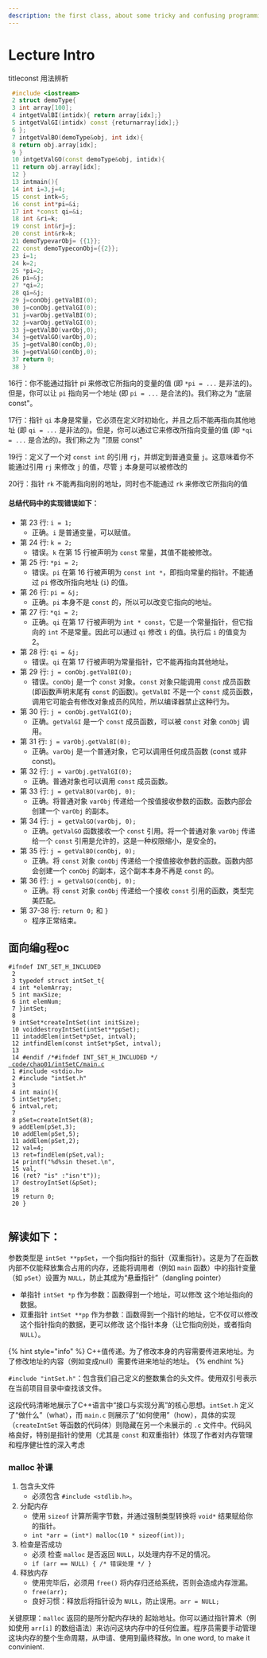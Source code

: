 ```yaml
---
description: the first class, about some tricky and confusing programming skills for C++
---
```


# Lecture Intro

titleconst 用法辨析

```cpp
 #include <iostream>
 2 struct demoType{
 3 int array[100];
 4 intgetValBI(intidx){ return array[idx];}
 5 intgetValGI(intidx) const {returnarray[idx];}
 6 };
 7 intgetValBO(demoType&obj, int idx){
 8 return obj.array[idx];
 9 }
 10 intgetValGO(const demoType&obj, intidx){
 11 return obj.array[idx];
 12 }
 13 intmain(){
 14 int i=3,j=4;
 15 const intk=5;
 16 const int*pi=&i;
 17 int *const qi=&i;
 18 int &ri=k;
 19 const int&rj=j;
 20 const int&rk=k;
 21 demoTypevarObj= {{1}};
 22 const demoTypeconObj={{2}};
 23 i=1;
 24 k=2;
 25 *pi=2;
 26 pi=&j;
 27 *qi=2;
 28 qi=&j;
 29 j=conObj.getValBI(0);
 30 j=conObj.getValGI(0);
 31 j=varObj.getValBI(0);
 32 j=varObj.getValGI(0);
 33 j=getValBO(varObj,0);
 34 j=getValGO(varObj,0);
 35 j=getValBO(conObj,0);
 36 j=getValGO(conObj,0);
 37 return 0;
 38 }

```

16行：你不能通过指针 pi 来修改它所指向的变量的值 (即 `*pi = ...` 是非法的)。但是，你可以让 `pi` 指向另一个地址 (即 `pi = ...` 是合法的)。我们称之为 "底层 const"。

17行：指针 `qi` 本身是常量，它必须在定义时初始化，并且之后不能再指向其他地址 (即 `qi = ...` 是非法的)。但是，你可以通过它来修改所指向变量的值 (即 `*qi = ...` 是合法的)。我们称之为 "顶层 const"

19行：定义了一个对 `const int` 的引用 `rj`，并绑定到普通变量 `j`。这意味着你不能通过引用 `rj` 来修改 `j` 的值，尽管 `j` 本身是可以被修改的

20行：指针 `rk` 不能再指向别的地址，同时也不能通过 `rk` 来修改它所指向的值

#### 总结代码中的实现错误如下：

* 第 23 行: `i = 1;`
  * 正确。`i` 是普通变量，可以赋值。
* 第 24 行: `k = 2;`
  * 错误。`k` 在第 15 行被声明为 `const` 常量，其值不能被修改。
* 第 25 行: `*pi = 2;`
  * 错误。`pi` 在第 16 行被声明为 `const int *`，即指向常量的指针。不能通过 `pi` 修改所指向地址 (`i`) 的值。
* 第 26 行: `pi = &j;`
  * 正确。`pi` 本身不是 `const` 的，所以可以改变它指向的地址。
* 第 27 行: `*qi = 2;`
  * 正确。`qi` 在第 17 行被声明为 `int * const`，它是一个常量指针，但它指向的 `int` 不是常量。因此可以通过 `qi` 修改 `i` 的值。执行后 `i` 的值变为 2。
* 第 28 行: `qi = &j;`
  * 错误。`qi` 在第 17 行被声明为常量指针，它不能再指向其他地址。
* 第 29 行: `j = conObj.getValBI(0);`
  * 错误。`conObj` 是一个 `const` 对象。`const` 对象只能调用 `const` 成员函数 (即函数声明末尾有 `const` 的函数)。`getValBI` 不是一个 `const` 成员函数，调用它可能会有修改对象成员的风险，所以编译器禁止这种行为。
* 第 30 行: `j = conObj.getValGI(0);`
  * 正确。`getValGI` 是一个 `const` 成员函数，可以被 `const` 对象 `conObj` 调用。
* 第 31 行: `j = varObj.getValBI(0);`
  * 正确。`varObj` 是一个普通对象，它可以调用任何成员函数 (const 或非 const)。
* 第 32 行: `j = varObj.getValGI(0);`
  * 正确。普通对象也可以调用 `const` 成员函数。
* 第 33 行: `j = getValBO(varObj, 0);`
  * 正确。将普通对象 `varObj` 传递给一个按值接收参数的函数。函数内部会创建一个 `varObj` 的副本。
* 第 34 行: `j = getValGO(varObj, 0);`
  * 正确。`getValGO` 函数接收一个 `const` 引用。将一个普通对象 `varObj` 传递给一个 `const` 引用是允许的，这是一种权限缩小，是安全的。
* 第 35 行: `j = getValBO(conObj, 0);`
  * 正确。将 `const` 对象 `conObj` 传递给一个按值接收参数的函数。函数内部会创建一个 `conObj` 的副本，这个副本本身不再是 `const` 的。
* 第 36 行: `j = getValGO(conObj, 0);`
  * 正确。将 `const` 对象 `conObj` 传递给一个接收 `const` 引用的函数，类型完美匹配。
* 第 37-38 行: `return 0;` 和 `}`
  * 程序正常结束。

## 面向编g程oc

<pre class="language-cpp"><code class="lang-cpp">#ifndef INT_SET_H_INCLUDED
 2
 3 typedef struct intSet_t{
 4 int *elemArray;
 5 int maxSize;
 6 int elemNum;
 7 }intSet;
 8
 9 intSet*createIntSet(int initSize);
 10 voiddestroyIntSet(intSet**ppSet);
 11 intaddElem(intSet*pSet, intval);
 12 intfindElem(const intSet*pSet, intval);
 13
 14 #endif /*#ifndef INT_SET_H_INCLUDED */
<a data-footnote-ref href="#user-content-fn-1"> code/chap01/intSetC/main.c</a>
 1 #include &#x3C;stdio.h>
 2 #include "intSet.h"
 3
 4 int main(){
 5 intSet*pSet;
 6 intval,ret;
 7
 8 pSet=createIntSet(8);
 9 addElem(pSet,3);
 10 addElem(pSet,5);
 11 addElem(pSet,2);
 12 val=4;
 13 ret=findElem(pSet,val);
 14 printf("%d%sin theset.\n",
 15 val,
 16 (ret? "is" :"isn't"));
 17 destroyIntSet(&#x26;pSet);
 18
 19 return 0;
 20 }

</code></pre>

## 解读如下：

参数类型是 `intSet **ppSet`，一个指向指针的指针（双重指针）。这是为了在函数内部不仅能释放集合占用的内存，还能将调用者（例如 `main` 函数）中的指针变量（如 `pSet`）设置为 `NULL`，防止其成为“悬垂指针”（dangling pointer）

* 单指针 `intSet *p` 作为参数：函数得到一个地址，可以修改 这个地址指向的数据。
* 双重指针 `intSet **pp` 作为参数：函数得到一个指针的地址，它不仅可以修改这个指针指向的数据，更可以修改 这个指针本身（让它指向别处，或者指向 `NULL`）。

{% hint style="info" %}
C++值传递。为了修改本身的内容需要传进来地址。为了修改地址的内容（例如变成null）需要传进来地址的地址。
{% endhint %}

`#include "intSet.h"`：包含我们自己定义的整数集合的头文件。使用双引号表示在当前项目目录中查找该文件。

这段代码清晰地展示了C++语言中“接口与实现分离”的核心思想。`intSet.h` 定义了“做什么”（what），而 `main.c` 则展示了“如何使用”（how），具体的实现（`createIntSet` 等函数的代码体）则隐藏在另一个未展示的 `.c` 文件中。代码风格良好，特别是指针的使用（尤其是 `const` 和双重指针）体现了作者对内存管理和程序健壮性的深入考虑

### malloc 补课

1. 包含头文件
   * 必须包含 `#include <stdlib.h>`。
2. 分配内存
   * 使用 `sizeof` 计算所需字节数，并通过强制类型转换将 `void*` 结果赋给你的指针。
   * `int *arr = (int*) malloc(10 * sizeof(int));`
3. 检查是否成功
   * 必须 检查 `malloc` 是否返回 `NULL`，以处理内存不足的情况。
   * `if (arr == NULL) { /* 错误处理 */ }`
4. 释放内存
   * 使用完毕后，必须用 `free()` 将内存归还给系统，否则会造成内存泄漏。
   * `free(arr);`
   * 良好习惯：释放后将指针设为 `NULL`，防止误用。`arr = NULL;`

关键原理：`malloc` 返回的是所分配内存块的 起始地址。你可以通过指针算术（例如使用 `arr[i]` 的数组语法）来访问这块内存中的任何位置。程序员需要手动管理这块内存的整个生命周期，从申请、使用到最终释放。In one word, to make it convinient.

[^1]: title
